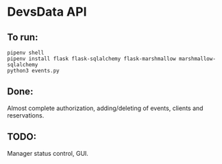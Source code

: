 # DevsData API
## To run:
    pipenv shell
    pipenv install flask flask-sqlalchemy flask-marshmallow marshmallow-sqlalchemy
	python3 events.py

## Done:
Almost complete authorization, adding/deleting of events, clients and reservations.

## TODO:
Manager status control, GUI.
